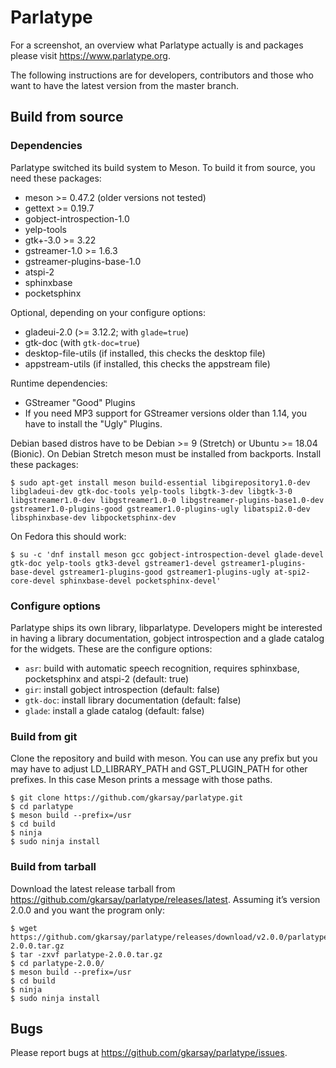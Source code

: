 # Parlatype

For a screenshot, an overview what Parlatype actually is and packages please visit https://www.parlatype.org.

The following instructions are for developers, contributors and those who want to have the latest version from the master branch.

## Build from source

### Dependencies

Parlatype switched its build system to Meson. To build it from source, you need these packages:
* meson >= 0.47.2 (older versions not tested)
* gettext >= 0.19.7
* gobject-introspection-1.0
* yelp-tools
* gtk+-3.0 >= 3.22
* gstreamer-1.0 >= 1.6.3
* gstreamer-plugins-base-1.0
* atspi-2
* sphinxbase
* pocketsphinx

Optional, depending on your configure options:
* gladeui-2.0 (>= 3.12.2; with `glade=true`)
* gtk-doc (with `gtk-doc=true`)
* desktop-file-utils (if installed, this checks the desktop file)
* appstream-utils (if installed, this checks the appstream file)

Runtime dependencies:
* GStreamer "Good" Plugins
* If you need MP3 support for GStreamer versions older than 1.14, you have to install the "Ugly" Plugins.

Debian based distros have to be Debian >= 9 (Stretch) or Ubuntu >= 18.04 (Bionic). On Debian Stretch meson must be installed from backports. Install these packages:

```
$ sudo apt-get install meson build-essential libgirepository1.0-dev libgladeui-dev gtk-doc-tools yelp-tools libgtk-3-dev libgtk-3-0 libgstreamer1.0-dev libgstreamer1.0-0 libgstreamer-plugins-base1.0-dev gstreamer1.0-plugins-good gstreamer1.0-plugins-ugly libatspi2.0-dev libsphinxbase-dev libpocketsphinx-dev
```
On Fedora this should work:

```
$ su -c 'dnf install meson gcc gobject-introspection-devel glade-devel gtk-doc yelp-tools gtk3-devel gstreamer1-devel gstreamer1-plugins-base-devel gstreamer1-plugins-good gstreamer1-plugins-ugly at-spi2-core-devel sphinxbase-devel pocketsphinx-devel'
```

### Configure options

Parlatype ships its own library, libparlatype. Developers might be interested in having a library documentation, gobject introspection and a glade catalog for the widgets. These are the configure options:

* `asr`: build with automatic speech recognition, requires sphinxbase, pocketsphinx and atspi-2 (default: true)
* `gir`: install gobject introspection (default: false)
* `gtk-doc`: install library documentation (default: false)
* `glade`: install a glade catalog (default: false)

### Build from git
Clone the repository and build with meson. You can use any prefix but you may have to adjust LD_LIBRARY_PATH and GST_PLUGIN_PATH for other prefixes. In this case Meson prints a message with those paths.
```
$ git clone https://github.com/gkarsay/parlatype.git
$ cd parlatype
$ meson build --prefix=/usr
$ cd build
$ ninja
$ sudo ninja install
```

### Build from tarball
Download the latest release tarball from https://github.com/gkarsay/parlatype/releases/latest. Assuming it’s version 2.0.0 and you want the program only:
```
$ wget https://github.com/gkarsay/parlatype/releases/download/v2.0.0/parlatype-2.0.0.tar.gz
$ tar -zxvf parlatype-2.0.0.tar.gz
$ cd parlatype-2.0.0/
$ meson build --prefix=/usr
$ cd build
$ ninja
$ sudo ninja install
```

## Bugs
Please report bugs at https://github.com/gkarsay/parlatype/issues.

